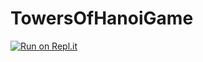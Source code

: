 # TowersOfHanoiGame
[![Run on Repl.it](https://repl.it/badge/github/Eldemarkki/TowersOfHanoiGame)](https://repl.it/github/Eldemarkki/TowersOfHanoiGame)
